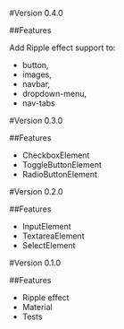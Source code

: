 #Version 0.4.0

##Features

Add Ripple effect support to:
 
- button, 
- images, 
- navbar, 
- dropdown-menu, 
- nav-tabs

#Version 0.3.0

##Features

- CheckboxElement
- ToggleButtonElement
- RadioButtonElement

#Version 0.2.0

##Features

- InputElement
- TextareaElement
- SelectElement

#Version 0.1.0

##Features

- Ripple effect
- Material
- Tests


